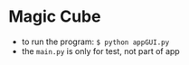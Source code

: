 # Magic Cube
- to run the program: `$ python appGUI.py`
- the `main.py` is only for test, not part of app
